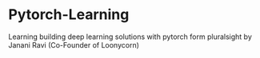 # Pytorch-Learning
Learning building deep learning solutions with pytorch form pluralsight by Janani Ravi (Co-Founder of Loonycorn)
